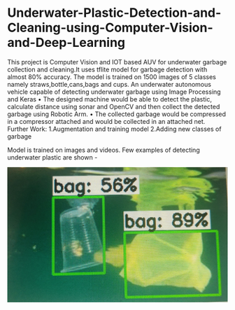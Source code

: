 # Underwater-Plastic-Detection-and-Cleaning-using-Computer-Vision-and-Deep-Learning

This project is Computer Vision and IOT based AUV for underwater garbage collection and cleaning.It uses tflite model for garbage detection with almost 80% accuracy.
The model is trained on 1500 images of 5 classes namely straws,bottle,cans,bags and cups.
An underwater autonomous vehicle capable of detecting underwater garbage using Image Processing and Keras
• The designed machine would be able to detect the plastic, calculate distance using sonar and OpenCV and then collect the detected garbage
using Robotic Arm.
• The collected garbage would be compressed in a compressor attached and would be collected in an attached net.
Further Work: 1.Augmentation and training model 2.Adding new classes of garbage

Model is trained on images and videos. Few examples of detecting underwater plastic are shown - 

![alt text](https://github.com/Vaishnvi/Underwater-Plastic-Detection-and-Cleaning-using-Computer-Vision-and-Deep-Learning/blob/master/output/IMG_20200625_152348__01.jpg)
